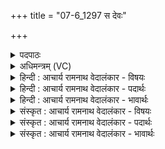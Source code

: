 +++
title = "07-6_1297 स देवः"

+++
<details><summary>पदपाठः</summary>

सः꣢। दे꣣वः꣢। क꣣वि꣡ना꣢। इ꣣षितः꣢। अ꣣भि꣢। द्रो꣡णा꣢꣯नि। धा꣣वति। इ꣡न्दुः꣢꣯। इ꣡न्द्रा꣢꣯य। म꣣ꣳह꣡य꣢न्। १२९७।
</details>

<details><summary>अधिमन्त्रम् (VC)</summary>

- पवमानः सोमः
- राहूगण आङ्गिरसः
- गायत्री
- षड्जः
</details>

<details><summary>हिन्दी : आचार्य रामनाथ वेदालंकार - विषयः</summary>

अगले मन्त्र में जीवात्मा का विषय है।
</details>

<details><summary>हिन्दी : आचार्य रामनाथ वेदालंकार - पदार्थः</summary>

पदार्थान्वय -  (कविना) मेधावी गुरु से (इषितः) प्रेरित (सः) वह (देवः) स्तुतिकर्ता (इन्दुः) तेजस्वी जीवात्मा (इन्द्राय) परमात्मा को (मंहयन्) आत्मसमर्पण करता हुआ (द्रोणानि अभि) लक्ष्यों की ओर (विधावति) वेग से दौड़ता है ॥६॥
</details>

<details><summary>हिन्दी : आचार्य रामनाथ वेदालंकार - भावार्थः</summary>

भावार्थ -  परमात्मा के प्रति आत्मसमर्पण करने से जीवात्मा में कोई विलक्षण शक्ति उत्पन्न हो जाती है, जिससे वह सब विघ्नों को दूर फेंकता हुआ लक्ष्य तक जा पहुँचता है ॥६॥ इस खण्ड में परमात्मा और जीवात्मा के विषयों का वर्णन होने से इस खण्ड की पूर्व खण्ड के साथ सङ्गति है ॥ दशम अध्याय में षष्ठ खण्ड समाप्त ॥
</details>

<details><summary>संस्कृत : आचार्य रामनाथ वेदालंकार - विषयः</summary>

अथ जीवात्मविषय उच्यते।
</details>

<details><summary>संस्कृत : आचार्य रामनाथ वेदालंकार - पदार्थः</summary>

पदार्थान्वय -  (कविना) मेधाविना गुरुणा (इषितः) प्रेरितः (सः) असौ (देवः) स्तोता।[दीव्यति स्तुतिकर्मा।] (इन्दुः) तेजस्वी जीवात्मा (इन्द्राय) परमात्मने (मंहयन्) आत्मानं समर्पयन्।[मंहते ददातिकर्मा। निघं० ३।२०। तत्र मंहयतिरपि पठितव्यः।] (द्रोणानि अभि) लक्ष्याणि प्रति (धावति) वेगेन गच्छति।[लक्ष्यसूचनार्थं यः काष्ठमयो यूपो निखन्यते तद् द्रोणमित्युच्यते]॥६॥
</details>

<details><summary>संस्कृत : आचार्य रामनाथ वेदालंकार - भावार्थः</summary>

भावार्थ -  परमात्मानं प्रत्यात्मसमर्पणेन जीवात्मनि काचिद् विलक्षणा शक्तिरुत्पद्यते यया स सर्वान् विघ्नानपास्यन् लक्ष्यं प्राप्नोति ॥६॥ अस्मिन् खण्डे परमात्मजीवात्मविषयवर्णनादेतत्खण्डस्य पूर्वखण्डेन संगतिरस्ति ॥
</details>